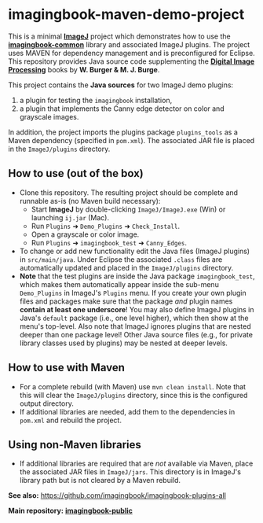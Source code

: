 # imagingbook-maven-demo-project

This is a minimal **[ImageJ](https://imagej.net/ImageJ1)** project which demonstrates how to use the **[imagingbook-common](https://github.com/imagingbook/imagingbook-common)** library and associated ImageJ plugins.
The project uses MAVEN for dependency management and is preconfigured for Eclipse.
This repository provides Java source code supplementing the **[Digital Image Processing](https://imagingbook.com)** books by **W. Burger & M. J. Burge**.

This project contains the **Java sources** for two ImageJ demo plugins:
1. a plugin for testing the `imagingbook` installation,
2. a plugin that implements the Canny edge detector on color and grayscale images.

In addition, the project imports the plugins package `plugins_tools`
as a Maven dependency (specified in `pom.xml`). 
The associated JAR file is placed in the `ImageJ/plugins` directory.



## How to use (out of the box)

* Clone this repository. The resulting project should be complete and runnable as-is (no Maven build necessary):
  * Start **ImageJ** by double-clicking `ImageJ/ImageJ.exe` (Win) or launching `ij.jar` (Mac).
  * Run `Plugins` &#10140; `Demo_Plugins` &#10140; `Check_Install`.
  * Open a grayscale or color image.
  * Run `Plugins` &#10140; `imagingbook_test` &#10140; `Canny_Edges`. 
* To change or add new functionality edit the Java files (ImageJ plugins) in `src/main/java`. 
  Under Eclipse the associated `.class` files are automatically updated and placed in the `ImageJ/plugins` directory.
* **Note** that the test plugins are inside the Java package `imagingbook_test`, which makes them automatically appear inside
  the sub-menu `Demo_Plugins` in ImageJ's `Plugins` menu.
  If you create your own plugin files and packages make sure that the package *and* plugin names
  **contain at least one underscore**! 
  You may also define ImageJ plugins in Java's `default` package (i.e., one level higher), which then show at the menu's top-level.
  Also note that ImageJ ignores plugins that are nested deeper than one package level!
  Other Java source files (e.g., for private library classes used by plugins) may be nested at deeper levels.
  

## How to use with Maven

* For a complete rebuild (with Maven) use `mvn clean install`. Note that this will clear the `ImageJ/plugins`
  directory, since this is the configured output directory.
* If additional libraries are needed, add them to the dependencies in `pom.xml` and rebuild the project.

## Using non-Maven libraries

* If additional libraries are required that are *not* available via Maven, place
  the associated JAR files in `ImageJ/jars`. This directory is in ImageJ's library path
  but is not cleared by a Maven rebuild. 


**See also:** https://github.com/imagingbook/imagingbook-plugins-all

**Main repository:** [**imagingbook-public**](https://github.com/imagingbook/imagingbook-public)




